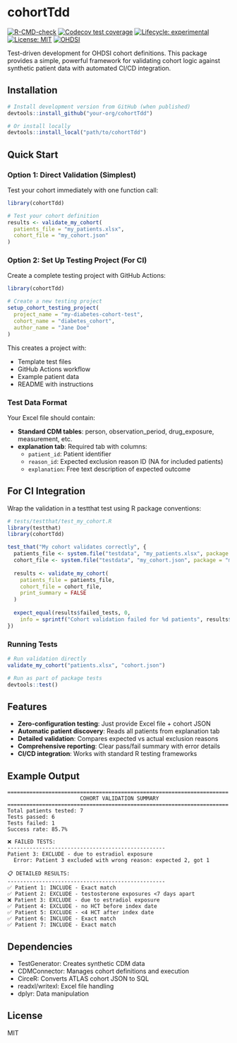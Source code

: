 # cohortTdd

[![R-CMD-check](https://github.com/bill-baumgartner/cohortTdd/workflows/R-CMD-check/badge.svg)](https://github.com/bill-baumgartner/cohortTdd/actions)
[![Codecov test coverage](https://codecov.io/gh/bill-baumgartner/cohortTdd/branch/main/graph/badge.svg)](https://app.codecov.io/gh/bill-baumgartner/cohortTdd?branch=main)
[![Lifecycle: experimental](https://img.shields.io/badge/lifecycle-experimental-orange.svg)](https://lifecycle.r-lib.org/articles/stages.html#experimental)
[![License: MIT](https://img.shields.io/badge/License-MIT-yellow.svg)](https://opensource.org/licenses/MIT)
[![OHDSI](https://img.shields.io/badge/OHDSI-collaborative-blue.svg)](https://www.ohdsi.org/)

Test-driven development for OHDSI cohort definitions. This package provides a simple, powerful framework for validating cohort logic against synthetic patient data with automated CI/CD integration.

## Installation

```r
# Install development version from GitHub (when published)
devtools::install_github("your-org/cohortTdd")

# Or install locally
devtools::install_local("path/to/cohortTdd")
```

## Quick Start

### Option 1: Direct Validation (Simplest)

Test your cohort immediately with one function call:

```r
library(cohortTdd)

# Test your cohort definition
results <- validate_my_cohort(
  patients_file = "my_patients.xlsx",
  cohort_file = "my_cohort.json"
)
```

### Option 2: Set Up Testing Project (For CI)

Create a complete testing project with GitHub Actions:

```r
library(cohortTdd)

# Create a new testing project
setup_cohort_testing_project(
  project_name = "my-diabetes-cohort-test",
  cohort_name = "diabetes_cohort",
  author_name = "Jane Doe"
)
```

This creates a project with:
- Template test files
- GitHub Actions workflow  
- Example patient data
- README with instructions

### Test Data Format

Your Excel file should contain:
- **Standard CDM tables**: person, observation_period, drug_exposure, measurement, etc.
- **explanation tab**: Required tab with columns:
  - `patient_id`: Patient identifier
  - `reason_id`: Expected exclusion reason ID (NA for included patients)
  - `explanation`: Free text description of expected outcome

## For CI Integration

Wrap the validation in a testthat test using R package conventions:

```r
# tests/testthat/test_my_cohort.R
library(testthat)
library(cohortTdd)

test_that("My cohort validates correctly", {
  patients_file <- system.file("testdata", "my_patients.xlsx", package = "my-cohort-validation")
  cohort_file <- system.file("testdata", "my_cohort.json", package = "my-cohort-validation")
  
  results <- validate_my_cohort(
    patients_file = patients_file,
    cohort_file = cohort_file,
    print_summary = FALSE
  )
  
  expect_equal(results$failed_tests, 0,
    info = sprintf("Cohort validation failed for %d patients", results$failed_tests))
})
```

### Running Tests

```r
# Run validation directly
validate_my_cohort("patients.xlsx", "cohort.json")

# Run as part of package tests
devtools::test()
```

## Features

- **Zero-configuration testing**: Just provide Excel file + cohort JSON
- **Automatic patient discovery**: Reads all patients from explanation tab
- **Detailed validation**: Compares expected vs actual exclusion reasons
- **Comprehensive reporting**: Clear pass/fail summary with error details
- **CI/CD integration**: Works with standard R testing frameworks

## Example Output

```
======================================================================
                       COHORT VALIDATION SUMMARY
======================================================================
Total patients tested: 7
Tests passed: 6
Tests failed: 1
Success rate: 85.7%

❌ FAILED TESTS:
--------------------------------------------------
Patient 3: EXCLUDE - due to estradiol exposure
  Error: Patient 3 excluded with wrong reason: expected 2, got 1

📋 DETAILED RESULTS:
--------------------------------------------------
✅ Patient 1: INCLUDE - Exact match
✅ Patient 2: EXCLUDE - testosterone exposures <7 days apart
❌ Patient 3: EXCLUDE - due to estradiol exposure
✅ Patient 4: EXCLUDE - no HCT before index date
✅ Patient 5: EXCLUDE - <4 HCT after index date
✅ Patient 6: INCLUDE - Exact match
✅ Patient 7: INCLUDE - Exact match
```

## Dependencies

- TestGenerator: Creates synthetic CDM data
- CDMConnector: Manages cohort definitions and execution
- CirceR: Converts ATLAS cohort JSON to SQL
- readxl/writexl: Excel file handling
- dplyr: Data manipulation

## License

MIT
